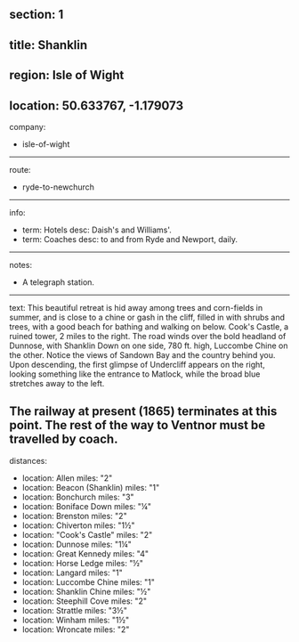 section: 1
----
title: Shanklin
----
region: Isle of Wight
----
location: 50.633767, -1.179073
----
company:
- isle-of-wight
----
route:
- ryde-to-newchurch
----
info:
- term: Hotels
  desc: Daish's and Williams'.
- term: Coaches
  desc: to and from Ryde and Newport, daily.
----
notes:
- A telegraph station.
----
text: This beautiful retreat is hid away among trees and corn-fields in summer, and is close to a chine or gash in the cliff, filled in with shrubs and trees, with a good beach for bathing and walking on below. Cook's Castle, a ruined tower, 2 miles to the right. The road winds over the bold headland of Dunnose, with Shanklin Down on one side, 780 ft. high, Luccombe Chine on the other. Notice the views of Sandown Bay and the country behind you. Upon descending, the first glimpse of Undercliff appears on the right, looking something like the entrance to Matlock, while the broad blue stretches away to the left.

The railway at present (1865) terminates at this point. The rest of the way to Ventnor must be travelled by coach.
----
distances:
- location: Allen
  miles: "2"
- location: Beacon (Shanklin)
  miles: "1"
- location: Bonchurch
  miles: "3"
- location: Boniface Down
  miles: "¼"
- location: Brenston
  miles: "2"
- location: Chiverton
  miles: "1½"
- location: "Cook's Castle"
  miles: "2"
- location: Dunnose
  miles: "1¼"
- location: Great Kennedy
  miles: "4"
- location: Horse Ledge
  miles: "½"
- location: Langard
  miles: "1"
- location: Luccombe Chine
  miles: "1"
- location: Shanklin Chine
  miles: "½"
- location: Steephill Cove
  miles: "2"
- location: Strattle
  miles: "3½"
- location: Winham
  miles: "1½"
- location: Wroncate
  miles: "2"
